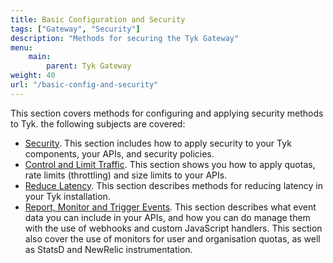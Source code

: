 ```yaml
---
title: Basic Configuration and Security
tags: ["Gateway", "Security"]
description: "Methods for securing the Tyk Gateway"
menu:
    main:
        parent: Tyk Gateway
weight: 40
url: "/basic-config-and-security"
---
```



This section covers methods for configuring and applying security methods to Tyk. the following subjects are covered:

* [Security](/basic-config-and-security/security/). This section includes how to apply security to your Tyk components, your APIs, and security policies.
* [Control and Limit Traffic](/basic-config-and-security/control-limit-traffic/). This section shows you how to apply quotas, rate limits (throttling) and size limits to your APIs.
* [Reduce Latency](/basic-config-and-security/reduce-latency/). This section describes methods for reducing latency in your Tyk installation.
* [Report, Monitor and Trigger Events](/basic-config-and-security/report-monitor-trigger-events/). This section describes what event data you can include in your APIs, and how you can do manage them with the use of webhooks and custom JavaScript handlers. This section also cover the use of monitors for user and organisation quotas, as well as StatsD and NewRelic instrumentation.